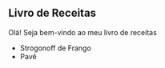 Livro de Receitas
-----------------

Olá! Seja bem-vindo ao meu livro de receitas

* Strogonoff de Frango
* Pavê



